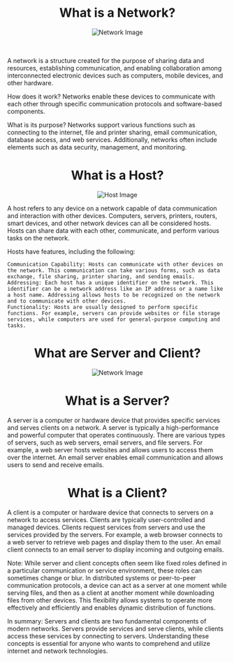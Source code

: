 <h1 align='center'>What is a Network?</h1>
<div align="center">
    <img src="https://github.com/Okan-tumuklu/Network-dersleri/assets/117488504/247c7c1e-95c8-43b2-af11-26d62046f1f0" alt="Network Image">
</div>
<br></br>
<p>
    A network is a structure created for the purpose of sharing data and resources, establishing communication, and enabling collaboration among interconnected electronic devices such as computers, mobile devices, and other hardware.

How does it work? Networks enable these devices to communicate with each other through specific communication protocols and software-based components.

What is its purpose? Networks support various functions such as connecting to the internet, file and printer sharing, email communication, database access, and web services. Additionally, networks often include elements such as data security, management, and monitoring.
</p>
<h1 align='center'>What is a Host?</h1>
<div align="center">
    <img src="https://github.com/Okan-tumuklu/Network-dersleri/assets/117488504/34d8c738-4a4e-4f94-9759-744cd3bf31f3" alt="Host Image">
</div>
<p>
    A host refers to any device on a network capable of data communication and interaction with other devices. Computers, servers, printers, routers, smart devices, and other network devices can all be considered hosts. Hosts can share data with each other, communicate, and perform various tasks on the network.
</p>

Hosts have features, including the following:

    Communication Capability: Hosts can communicate with other devices on the network. This communication can take various forms, such as data exchange, file sharing, printer sharing, and sending emails.
    Addressing: Each host has a unique identifier on the network. This identifier can be a network address like an IP address or a name like a host name. Addressing allows hosts to be recognized on the network and to communicate with other devices.
    Functionality: Hosts are usually designed to perform specific functions. For example, servers can provide websites or file storage services, while computers are used for general-purpose computing and tasks.

<h1 align='center'>What are Server and Client?</h1>
<div align="center">
    <img src="https://github.com/Okan-tumuklu/Network-dersleri/assets/117488504/48870ebb-6174-4cd9-a75b-497c691f61a0" alt="Network Image">
</div>
<h1 align='center'>What is a Server?</h1>

A server is a computer or hardware device that provides specific services and serves clients on a network. A server is typically a high-performance and powerful computer that operates continuously. There are various types of servers, such as web servers, email servers, and file servers. For example, a web server hosts websites and allows users to access them over the internet. An email server enables email communication and allows users to send and receive emails.
<h1 align='center'>What is a Client?</h1>

A client is a computer or hardware device that connects to servers on a network to access services. Clients are typically user-controlled and managed devices. Clients request services from servers and use the services provided by the servers. For example, a web browser connects to a web server to retrieve web pages and display them to the user. An email client connects to an email server to display incoming and outgoing emails.

Note: While server and client concepts often seem like fixed roles defined in a particular communication or service environment, these roles can sometimes change or blur. In distributed systems or peer-to-peer communication protocols, a device can act as a server at one moment while serving files, and then as a client at another moment while downloading files from other devices. This flexibility allows systems to operate more effectively and efficiently and enables dynamic distribution of functions.

In summary:
Servers and clients are two fundamental components of modern networks. Servers provide services and serve clients, while clients access these services by connecting to servers. Understanding these concepts is essential for anyone who wants to comprehend and utilize internet and network technologies.